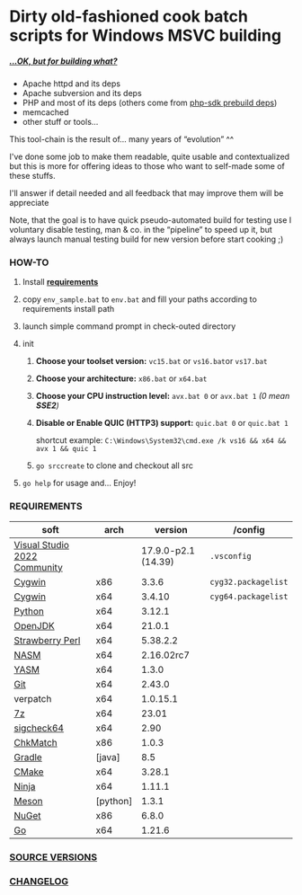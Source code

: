 # Dirty old-fashioned cook batch scripts for Windows MSVC building

##### *[...OK, but for building what?](./SRC_VERSION.md)*

- Apache httpd and its deps
- Apache subversion and its deps
- PHP and most of its deps (others come from [php-sdk prebuild deps](https://windows.php.net/downloadS/php-sdk/deps/))
- memcached
- other stuff or tools...

This tool-chain is the result of... many years of “evolution” ^^

I've done some job to make them readable, quite usable and contextualized but this is more for offering ideas to those who want to self-made some of these stuffs.

I'll answer if detail needed and all feedback that may improve them will be appreciate

Note, that the goal is to have quick pseudo-automated build for testing use I voluntary disable testing, man & co. in the “pipeline” to speed up it, but always launch manual testing build for new version before start cooking ;)

### HOW-TO

1. Install **[requirements](#requirements)**

2. copy `env_sample.bat` to `env.bat` and fill your paths according to requirements install path

3. launch simple command prompt in check-outed directory

4. init
   1. **Choose your toolset version:** `vc15.bat` or `vs16.bat`or `vs17.bat`

   2. **Choose your architecture:** `x86.bat` or `x64.bat`

   3. **Choose your CPU instruction level:** `avx.bat 0` or `avx.bat 1` _(0 mean **SSE2**)_

   3. **Disable or Enable QUIC (HTTP3) support:** `quic.bat 0` or `quic.bat 1` 

      shortcut example: `C:\Windows\System32\cmd.exe /k vs16 && x64 && avx 1 && quic 1`

   4. `go srccreate` to clone and checkout all src
   
5. `go help` for usage and... Enjoy!

### REQUIREMENTS

| soft                                                         | arch | version    | /config             |
| ------------------------------------------------------------ | ---- | -------------- | ------------------- |
| [Visual Studio 2022 Community](https://visualstudio.microsoft.com/fr/thank-you-downloading-visual-studio/?sku=Community&rel=16) |      | 17.9.0-p2.1 (14.39) | `.vsconfig`         |
| [Cygwin](https://cygwin.com/install.html)                    | x86  | 3.3.6 | `cyg32.packagelist` |
| [Cygwin](https://cygwin.com/install.html)                    | x64  | 3.4.10 | `cyg64.packagelist` |
| [Python](https://www.python.org/downloads/)                  | x64  | 3.12.1 |                     |
| [OpenJDK](https://jdk.java.net/21/)                  | x64  | 21.0.1 |                     |
| [Strawberry Perl](https://github.com/StrawberryPerl/Perl-Dist-Strawberry/releases) | x64  | 5.38.2.2 |                     |
| [NASM](https://www.nasm.us/pub/nasm/releasebuilds/?C=M;O=D) | x64  | 2.16.02rc7 |                     |
| [YASM](https://yasm.tortall.net/Download.html) | x64 | 1.3.0 | |
| [Git](https://git-scm.com/download/win)                      | x64  | 2.43.0 |                     |
| verpatch                                                     | x64  | 1.0.15.1       |                     |
| [7z](https://www.7-zip.org/download.html)                    | x64  | 23.01 |                     |
| [sigcheck64](https://docs.microsoft.com/en-us/sysinternals/downloads/sigcheck) | x64  | 2.90       |                     |
| [ChkMatch](https://web.archive.org/web/20210205095232/https://www.debuginfo.com/tools/chkmatch.html) | x86 | 1.0.3          |                     |
| [Gradle](https://services.gradle.org/distributions/) | [java] | 8.5 | |
| [CMake](https://cmake.org/download/) | x64 | 3.28.1 | |
| [Ninja](https://github.com/ninja-build/ninja/releases) | x64 | 1.11.1 | |
| [Meson](https://github.com/mesonbuild/meson/releases) | [python] | 1.3.1 | |
| [NuGet](https://www.nuget.org/downloads) | x86 | 6.8.0 | |
| [Go](https://go.dev/dl/) | x64 | 1.21.6 | |

### [SOURCE VERSIONS](./SRC_VERSION.md)
### [CHANGELOG](./changelog.md)
